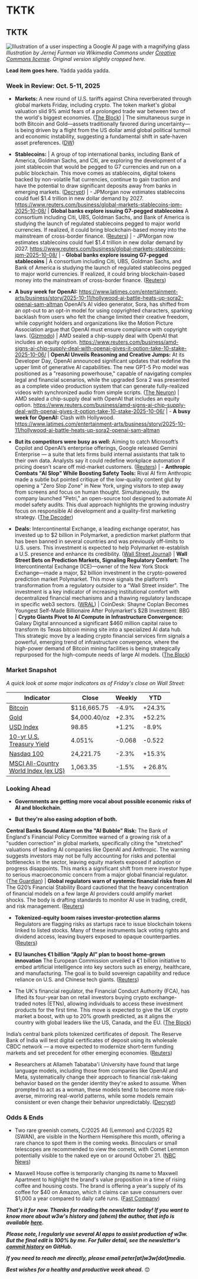 # TKTK
## TKTK

![Illustration of a user inspecting a Google AI page with a magnifying glass](https://w3w.news/img/googleAI-jurnej-furman-wc-2500.jpg)
*Illustration by Jernej Furman via Wikimedia Commons under [Creative Commons license](https://creativecommons.org/licenses/by/2.0/deed.en). Original version slightly cropped here.*

**Lead item goes here.** Yadda yadda yadda.

<!-- Riff on Google AI Essentials course. -->

### Week in Review: Oct. 5-11, 2025

- **Markets:** A new round of U.S. tariffs against China reverberated through global markets Friday, including crypto. The token market's global valuation slid 9% amid fears of a prolonged trade war between two of the world's biggest economies. ([The Block](https://www.theblock.co/post/374261/total-crypto-market-cap-tanks-over-9-following-trumps-latest-round-of-retaliatory-tariffs-on-china)) | The simultaneous surge in both Bitcoin and Gold—assets traditionally favored during uncertainty—is being driven by a flight from the US dollar amid global political turmoil and economic instability, suggesting a fundamental shift in safe-haven asset preferences. ([DW](https://www.dw.com/en/gold-tops-4000-as-demand-for-safe-assets-rises/a-74252609)) <!-- Link surfaced and summarized by Google Gemini. -->

- **Stablecoins:**  | A group of top international banks, including Bank of America, Goldman Sachs, and Citi, are exploring the development of a joint stablecoin that would be pegged to G7 currencies and run on a public blockchain. This move comes as stablecoins, digital tokens backed by non-volatile fiat currencies, continue to gain traction and have the potential to draw significant deposits away from banks in emerging markets. ([Decrypt](https://decrypt.co/343842/bank-america-citi-goldman-sachs-exploring-joint-stablecoin)) <!-- Draft news summary by Leo/Llama 3.1 8B --> | - JPMorgan now estimates stablecoins could fuel $1.4 trillion in new dollar demand by 2027.  https://www.reuters.com/business/global-markets-stablecoins-jpm-2025-10-08/ <!-- Link surfaced and summarized by ChagGPT. --> |  **Global banks explore issuing G7-pegged stablecoins** A consortium including Citi, UBS, Goldman Sachs, and Bank of America is studying the launch of regulated stablecoins pegged to major world currencies.  If realized, it could bring blockchain-based money into the mainstream of cross-border finance.  ([Reuters](https://www.reuters.com/business/finance/major-banks-explore-issuing-stablecoins-pegged-g7-currencies-2025-10-10))  <!-- Link surfaced and summarized by ChagGPT. --> | - JPMorgan now estimates stablecoins could fuel $1.4 trillion in new dollar demand by 2027.  https://www.reuters.com/business/global-markets-stablecoins-jpm-2025-10-08/ <!-- Link surfaced and summarized by ChagGPT. --> | - **Global banks explore issuing G7-pegged stablecoins**  | A consortium including Citi, UBS, Goldman Sachs, and Bank of America is studying the launch of regulated stablecoins pegged to major world currencies.  If realized, it could bring blockchain-based money into the mainstream of cross-border finance.  ([Reuters](https://www.reuters.com/business/finance/major-banks-explore-issuing-stablecoins-pegged-g7-currencies-2025-10-10))  <!-- Link surfaced and summarized by ChagGPT. -->

- **A busy week for OpenAI:** https://www.latimes.com/entertainment-arts/business/story/2025-10-11/hollywood-ai-battle-heats-up-sora2-openai-sam-altman OpenAI’s AI video generator, Sora, has shifted from an opt-out to an opt-in model for using copyrighted characters, sparking backlash from users who felt the change limited their creative freedom, while copyright holders and organizations like the Motion Picture Association argue that OpenAI must ensure compliance with copyright laws. ([Gizmodo](https://gizmodo.com/you-cant-use-copyrighted-characters-in-openais-sora-anymore-and-people-are-freaking-out-2000669714)) | AMD sealed a chip-supply deal with OpenAI that includes an equity option. https://www.reuters.com/business/amd-signs-ai-chip-supply-deal-with-openai-gives-it-option-take-10-stake-2025-10-06/ <!-- Link surfaced and summarized by ChagGPT. --> | **OpenAI Unveils Reasoning and Creative Jumps:** At its Developer Day, OpenAI announced significant updates that redefine the upper limit of generative AI capabilities. The new GPT-5 Pro model was positioned as a "reasoning powerhouse," capable of navigating complex legal and financial scenarios, while the upgraded Sora 2 was presented as a complete video production system that can generate fully-realized videos with synchronized audio from simple scripts. ([The Neuron](https://www.theneuron.ai/explainer-articles/everything-openai-released-on-devday-2025-explained)) <!-- Link surfaced and summarized by Google Gemini. --> | AMD sealed a chip-supply deal with OpenAI that includes an equity option. https://www.reuters.com/business/amd-signs-ai-chip-supply-deal-with-openai-gives-it-option-take-10-stake-2025-10-06/ <!-- Link surfaced and summarized by ChagGPT. --> | - **A busy week for OpenAI:** Clash with Hollywood. https://www.latimes.com/entertainment-arts/business/story/2025-10-11/hollywood-ai-battle-heats-up-sora2-openai-sam-altman

- **But its competitors were busy as well:**  Aiming to catch Microsoft’s Copilot and OpenAI’s enterprise offerings, Google released Gemini Enterprise — a suite that lets firms build internal assistants that talk to their own data.  Analysts say it could redefine workplace automation if pricing doesn’t scare off mid-market customers.  ([Reuters](https://www.reuters.com/business/google-launches-gemini-enterprise-ai-platform-business-clients-2025-10-09))  <!-- Link surfaced and summarized by ChagGPT. --> | - **Anthropic Combats "AI Slop" While Boosting Safety Tools:** Rival AI firm Anthropic made a subtle but pointed critique of the low-quality content glut by opening a "Zero Slop Zone" in New York, urging visitors to step away from screens and focus on human thought. Simultaneously, the company launched "Petri," an open-source tool designed to automate AI model safety audits. This dual approach highlights the growing industry focus on responsible AI development and a quality-first marketing strategy. ([The Decoder](https://the-decoder.com/anthropics-marketing-department-opens-zero-slop-zone-in-new-york/)) <!-- Link surfaced and summarized by Google Gemini. -->

- **Deals:** Intercontinental Exchange, a leading exchange operator, has invested up to $2 billion in Polymarket, a prediction market platform that has been banned in several countries and was previously off-limits to U.S. users. This investment is expected to help Polymarket re-establish a U.S. presence and enhance its credibility. ([Wall Street Journal](https://www.wsj.com/business/deals/nyse-owner-near-deal-for-2-billion-stake-in-polymarket-1e02c88e?st=KXYgvz&reflink=desktopwebshare_permalink)) <!-- News summary drafted by Leo/Llama 3.1 8B --> | **Wall Street Bets on Prediction Markets, Signaling Regulatory Comfort:** The Intercontinental Exchange (ICE)—owner of the New York Stock Exchange—made a major, $2 billion investment in the crypto-powered prediction market Polymarket. This move signals the platform’s transformation from a regulatory outsider to a "Wall Street insider". The investment is a key indicator of increasing institutional comfort with decentralized financial mechanisms and a thawing regulatory landscape in specific web3 sectors.  ([WRAL](https://markets.financialcontent.com/wral/article/marketminute-2025-10-7-intercontinental-exchange-makes-bold-2-billion-bet-on-prediction-market-polymarket)) <!-- Link surfaced and summarized by Google Gemini. --> | CoinDesk: Shayne Coplan Becomes Youngest Self-Made Billionaire After Polymarket's $2B Investment: BBG | **Crypto Giants Pivot to AI Compute in Infrastructure Convergence:** Galaxy Digital announced a significant $460 million capital raise to transform its Texas bitcoin mining site into a specialized AI data hub. This strategic move by a leading crypto financial services firm signals a powerful, emerging trend of infrastructure convergence, where the high-power demand of Bitcoin mining facilities is being strategically repurposed for the high-compute needs of large AI models. ([The Block](https://www.theblock.co/post/374243/galaxy-raises-460-million-push-transform-texas-bitcoin-site-ai-data-hub)) <!-- Link surfaced and summarized by Google Gemini. -->

### Market Snapshot

*A quick look at some major indicators as of Friday's close on Wall Street:* <!-- See spreadsheet at https://docs.google.com/spreadsheets/d/11XuSerOv1DG7vFWAkwoXehOe4G4xDMm6LSNL7SAL4vA/edit?gid=1586624920#gid=1586624920 -->

<table>

  <thead>
    <tr>
      <th>Indicator</th>
      <th>Close</th>
      <th>Weekly</th>
      <th>YTD</th>
    </tr>
  </thead>

  <tbody>
    <tr>
      <td><a href="https://coinmarketcap.com/currencies/bitcoin/">Bitcoin</a></td>
      <td>$116,665.75</td>
      <td>-4.9%</td>
      <td>+24.3%</td>
    </tr>
    <tr>
      <td><a href="https://finance.yahoo.com/quote/GC%3DF?p=GC%253DF">Gold</a></td>
      <td>$4,000.40/oz</td>
      <td>+2.3%</td>
      <td>+52.2%</td>
    </tr>
    <tr>
      <td><a href="https://finance.yahoo.com/quote/DX-Y.NYB?p=DX-Y.NYB&.tsrc=fin-srch">USD Index</a></td>
      <td>98.85</td>
      <td>+1.2%</td>
      <td>-8.9%</td>
    </tr>
    <tr>
      <td><a href="https://finance.yahoo.com/quote/%5ETNX/">10-yr U.S. <br>Treasury Yield</a></td>
      <td>4.051%</td>
      <td>-0.068</td>
      <td>-0.522</td>
    </tr>
    <tr>
      <td><a href="https://finance.yahoo.com/quote/%5ENDX/components?p=%255ENDX">Nasdaq 100</a></td>
      <td>24,221.75</td>
      <td>-2.3%</td>
      <td>+15.3%</td>
    </tr>
    <tr>
      <td><a href="https://www.msci.com/indexes/index/899901">MSCI All-Country <br>World Index (ex US)</a></td>
      <td>1,063.35</td>
      <td>-1.5%</td>
      <td>+ 26.8%</td>
    </tr>
  </tbody>
</table>

### Looking Ahead

- **Governments are getting more vocal about possible economic risks of AI and blockchain.**

- **But they're also easing adoption of both.**







 **Central Banks Sound Alarm on the "AI Bubble" Risk:** The Bank of England's Financial Policy Committee warned of a growing risk of a "sudden correction" in global markets, specifically citing the "stretched" valuations of leading AI companies like OpenAI and Anthropic. The warning suggests investors may not be fully accounting for risks and potential bottlenecks in the sector, leaving equity markets exposed if adoption or progress disappoints. This marks a significant shift from mere investor hype to serious macroeconomic concern from a major global financial regulator. ([The Guardian](https://www.theguardian.com/business/2025/oct/08/bank-of-england-warns-of-growing-risk-that-ai-bubble-could-burst)) <!-- Link surfaced and summarized by Google Gemini. --> | **Global regulators warn of systemic financial risks from AI**  
The G20’s Financial Stability Board cautioned that the heavy concentration of financial models on a few large AI providers could amplify market shocks.  The body is drafting standards to monitor AI use in trading, credit, and risk management.  ([Reuters](https://www.reuters.com/business/finance/global-financial-watchdogs-ramp-up-monitoring-ai-2025-10-10))  <!-- Link surfaced and summarized by ChagGPT. -->

- **Tokenized-equity boom raises investor-protection alarms**  
Regulators are flagging risks as startups race to issue blockchain tokens linked to listed stocks.  Many of these instruments lack voting rights and dividend access, leaving buyers exposed to opaque counterparties.  ([Reuters](https://www.reuters.com/sustainability/boards-policy-regulation/crypto-race-tokenize-stocks-raises-investor-protection-flags-2025-10-08))  <!-- Link surfaced and summarized by ChagGPT. -->



- **EU launches €1 billion “Apply AI” plan to boost home-grown innovation** The European Commission unveiled a €1 billion initiative to embed artificial intelligence into key sectors such as energy, healthcare, and manufacturing.  The goal is to build sovereign capability and reduce reliance on U.S. and Chinese tech giants.  ([Reuters](https://www.reuters.com/world/china/eu-rolls-out-11-billion-plan-ramp-up-ai-key-industries-amid-sovereignty-drive-2025-10-08))  <!-- Link surfaced and summarized by ChagGPT. -->

- The UK's financial regulator, the Financial Conduct Authority (FCA), has lifted its four-year ban on retail investors buying crypto exchange-traded notes (ETNs), allowing individuals to access these investment products for the first time. This move is expected to give the UK crypto market a boost, with up to 20% growth predicted, as it aligns the country with global leaders like the US, Canada, and the EU. ([The Block](https://www.theblock.co/post/373828/uk-digital-asset-market-poised-20-growth-fca-lifts-four-year-bancrypto-etns)) <!-- Draft news summary by Leo/Llama 3.1 8B -->

India’s central bank pilots tokenized certificates of deposit.  The Reserve Bank of India will test digital certificates of deposit using its wholesale CBDC network — a move expected to modernize short-term funding markets and set precedent for other emerging economies.  ([Reuters](https://www.reuters.com/world/india/indian-central-bank-launch-pilot-deposit-tokenisation-official-says-2025-10-07))  <!-- Link surfaced and summarized by ChagGPT. -->









- Researchers at Allameh Tabataba'i University have found that large language models, including those from companies like OpenAI and Meta, systematically change their approach to financial risk-taking behavior based on the gender identity they're asked to assume. When prompted to act as a woman, these models tend to become more risk-averse, mirroring real-world patterns, while some models remain consistent or even change their behavior unpredictably. ([Decrypt](https://decrypt.co/343871/tell-ai-models-act-like-women-most-become-more-risk-averse-study)) <!-- Draft news summary by Leo/Llama 3.1 8B -->

### Odds & Ends

- Two rare greenish comets, C/2025 A6 (Lemmon) and C/2025 R2 (SWAN), are visible in the Northern Hemisphere this month, offering a rare chance to spot them in the coming weeks. Binoculars or small telescopes are recommended to view the comets, with Comet Lemmon potentially visible to the naked eye on or around October 21. ([NBC News](https://www.nbcnews.com/science/space/two-greenish-comets-visible-night-sky-rcna236744)) <!-- Draft news summary by Leo/Llama 3.1 8B -->

- Maxwell House coffee is temporarily changing its name to Maxwell Apartment to highlight the brand's value proposition in a time of rising coffee and housing costs. The brand is offering a year's supply of its coffee for $40 on Amazon, which it claims can save consumers over $1,000 a year compared to daily café runs. ([Fast Company](https://www.fastcompany.com/91412570/maxwell-house-changed-its-name-to-maxwell-apartment)) <!-- Draft news summary by Leo/Llama 3.1 8B -->

_**That's it for now. Thanks for reading the newsletter today! If you want to know more about w3w's history and (ahem) the author, that info is available [here](https://w3wnews.substack.com/about).**_

_**Please note, I regularly use several AI apps to assist production of w3w. But the final edit is 100% by me. For fuller detail, see the newsletter's [commit history](https://github.com/peteramckay/w3wnewsletter/commits) on GitHub.**_

_**If you need to reach me directly, please email peter[at]w3w[dot]media.**_

_**Best wishes for a healthy and productive week ahead.**_ 😊

